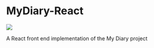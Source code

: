 # MyDiary-React

<a href="https://codeclimate.com/github/Phunmbi/MyDiary-React/maintainability"><img src="https://api.codeclimate.com/v1/badges/50fb0dafc3979238799a/maintainability" /></a>

A React front end implementation of the My Diary project
